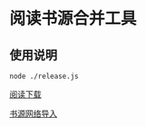 # 阅读书源合并工具

## 使用说明
```
node ./release.js
```
[阅读下载](https://github.com/gedoor/legado/releases/latest)

[书源网络导入](https://raw.githubusercontent.com/AndyBernie/BookSourceGenerator/master/booksource.json)

